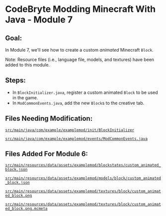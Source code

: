# CodeBryte Modding Minecraft With Java - Module 7

## Goal:
In Module 7, we'll see how to create a custom *animated* Minecraft `Block`.

Note: Resource files (i.e., language file, models, and textures) have been added to this module.  

## Steps:
* In `BlockInitializer.java`, register a custom animated `Block` to be used in the game.
* In `ModCommonEvents.java`, add the new `Block`s to the creative tab.

## Files Needing Modification:

[`src/main/java/com/example/examplemod/init/BlockInitializer`](https://github.com/codebryte/codeBryteMod01/blob/MODULE_07_BEGIN/src/main/java/com/example/examplemod/init/BlockInitializer.java)

[`src/main/java/com/example/examplemod/events/ModCommonEvents.java`](https://github.com/codebryte/codeBryteMod01/blob/MODULE_07_BEGIN/src/main/java/com/example/examplemod/events/ModCommonEvents.java)

## Files Added For Module 6:

[`src/main/resources/data/assets/examplemod/blockstates/custom_animated_block.json`](https://github.com/codebryte/codeBryteMod01/blob/MODULE_07_BEGIN/src/main/resources/assets/examplemod/blockstates/custom_animation_block.json)

[`src/main/resources/data/assets/examplemod/models/block/custom_animated_block.json`](https://github.com/codebryte/codeBryteMod01/blob/MODULE_07_BEGIN/src/main/resources/assets/examplemod/models/block/custom_animation_block.json)

[`src/main/resources/data/assets/examplemod/textures/block/custom_animated_block.png`](https://github.com/codebryte/codeBryteMod01/blob/MODULE_07_BEGIN/src/main/resources/assets/examplemod/textures/block/custom_animation_block.png)

[`src/main/resources/data/assets/examplemod/textures/block/custom_animated_block.png.mcmeta`](https://github.com/codebryte/codeBryteMod01/blob/MODULE_07_BEGIN/src/main/resources/assets/examplemod/textures/block/custom_animation_block.png.mcmeta)

